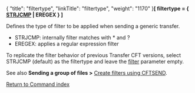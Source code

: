{
    "title": "filtertype",
    "linkTitle": "filtertype",
    "weight": "1170"
}****\[ filtertype = { <u>STRJCMP</u> | EREGEX } \]****

Defines the type of filter to be applied when sending a generic transfer.

- STRJCMP: internally filter matches with \* and ?
- EREGEX: applies a regular expression filter

To replicate the filter behavior of previous Transfer CFT versions, select STRJCMP (default) as the filtertype and leave the [filter](../filter) parameter empty.

See also ****Sending a group of files &gt;**** [Create filters using CFTSEND](../../../../concepts/using_the_send_command/send_group_of_files_cl#Create).

[Return to Command index](../../)
